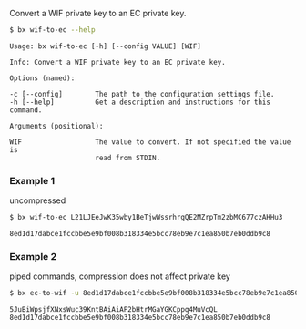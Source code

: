 Convert a WIF private key to an EC private key.  
```sh
$ bx wif-to-ec --help
```
```
Usage: bx wif-to-ec [-h] [--config VALUE] [WIF]                          

Info: Convert a WIF private key to an EC private key.                    

Options (named):

-c [--config]        The path to the configuration settings file.        
-h [--help]          Get a description and instructions for this command.

Arguments (positional):

WIF                  The value to convert. If not specified the value is 
                     read from STDIN.
```
### Example 1
uncompressed
```sh
$ bx wif-to-ec L21LJEeJwK35wby1BeTjwWssrhrgQE2MZrpTm2zbMC677czAHHu3
```
```
8ed1d17dabce1fccbbe5e9bf008b318334e5bcc78eb9e7c1ea850b7eb0ddb9c8
```
### Example 2
piped commands, compression does not affect private key
```sh
$ bx ec-to-wif -u 8ed1d17dabce1fccbbe5e9bf008b318334e5bcc78eb9e7c1ea850b7eb0ddb9c8 | bx wif-to-ec
```
```
5JuBiWpsjfXNxsWuc39KntBAiAiAP2bHtrMGaYGKCppq4MuVcQL
8ed1d17dabce1fccbbe5e9bf008b318334e5bcc78eb9e7c1ea850b7eb0ddb9c8
```